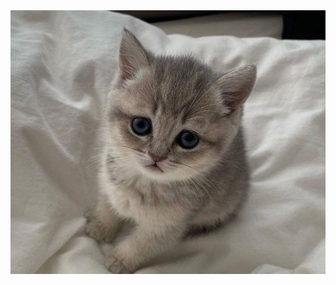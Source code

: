 <img align="center" src="https://github.com/Alexxxxand/mediafiles/blob/main/photo_2024-03-03_12-44-49.jpg">

